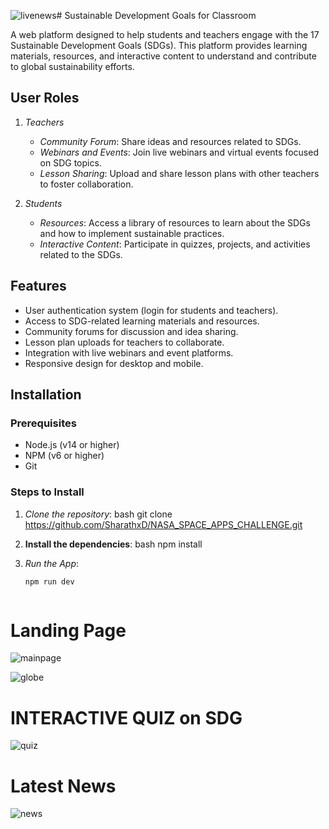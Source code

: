 ![livenews](https://github.com/user-attachments/assets/a9a433af-2fe9-454d-85f0-8981a4532085)# Sustainable Development Goals for Classroom

A web platform designed to help students and teachers engage with the 17 Sustainable Development Goals (SDGs). This platform provides learning materials, resources, and interactive content to understand and contribute to global sustainability efforts.



## User Roles

1. *Teachers*
   - *Community Forum*: Share ideas and resources related to SDGs.
   - *Webinars and Events*: Join live webinars and virtual events focused on SDG topics.
   - *Lesson Sharing*: Upload and share lesson plans with other teachers to foster collaboration.
   
2. *Students*
   - *Resources*: Access a library of resources to learn about the SDGs and how to implement sustainable practices.
   - *Interactive Content*: Participate in quizzes, projects, and activities related to the SDGs.

## Features

- User authentication system (login for students and teachers).
- Access to SDG-related learning materials and resources.
- Community forums for discussion and idea sharing.
- Lesson plan uploads for teachers to collaborate.
- Integration with live webinars and event platforms.
- Responsive design for desktop and mobile.

## Installation

### Prerequisites

- Node.js (v14 or higher)
- NPM (v6 or higher)
- Git

### Steps to Install

1. *Clone the repository*:
   bash
   git clone https://github.com/SharathxD/NASA_SPACE_APPS_CHALLENGE.git

2. **Install the dependencies**:
   bash
   npm install

3. *Run the App*:
   ```bash
   npm run dev



# Landing Page
![mainpage](https://github.com/SharathxD/NASA_SPACE_APPS_CHALLENGE/blob/main/assets/images/main.png)

![globe](https://github.com/SharathxD/NASA_SPACE_APPS_CHALLENGE/blob/main/assets/images/globe.png)

# INTERACTIVE QUIZ on SDG
![quiz](https://github.com/SharathxD/NASA_SPACE_APPS_CHALLENGE/blob/main/assets/images/interactivequiz.png)

# Latest News
![news](https://github.com/SharathxD/NASA_SPACE_APPS_CHALLENGE/blob/main/assets/images/livenews.png)
